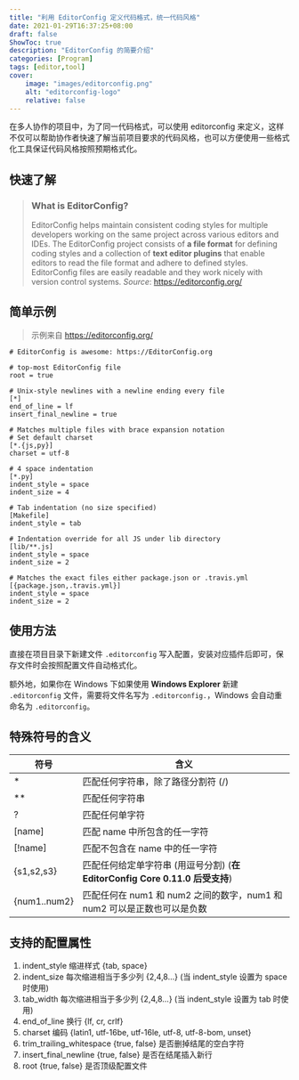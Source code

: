 ```yaml
---
title: "利用 EditorConfig 定义代码格式，统一代码风格"
date: 2021-01-29T16:37:25+08:00
draft: false
ShowToc: true
description: "EditorConfig 的简要介绍"
categories: [Program]
tags: [editor,tool]
cover:
    image: "images/editorconfig.png"
    alt: "editorconfig-logo"
    relative: false
---
```


在多人协作的项目中，为了同一代码格式，可以使用 editorconfig 来定义，这样不仅可以帮助协作者快速了解当前项目要求的代码风格，也可以方便使用一些格式化工具保证代码风格按照预期格式化。

## 快速了解

> ### What is EditorConfig?
>
> EditorConfig helps maintain consistent coding styles for multiple developers working on the same project across various editors and IDEs. The EditorConfig project consists of **a file format** for defining coding styles and a collection of **text editor plugins** that enable editors to read the file format and adhere to defined styles. EditorConfig files are easily readable and they work nicely with version control systems.
> _Source_: <https://editorconfig.org/>

## 简单示例

> 示例来自 <https://editorconfig.org/>

```.editorconfig
# EditorConfig is awesome: https://EditorConfig.org

# top-most EditorConfig file
root = true

# Unix-style newlines with a newline ending every file
[*]
end_of_line = lf
insert_final_newline = true

# Matches multiple files with brace expansion notation
# Set default charset
[*.{js,py}]
charset = utf-8

# 4 space indentation
[*.py]
indent_style = space
indent_size = 4

# Tab indentation (no size specified)
[Makefile]
indent_style = tab

# Indentation override for all JS under lib directory
[lib/**.js]
indent_style = space
indent_size = 2

# Matches the exact files either package.json or .travis.yml
[{package.json,.travis.yml}]
indent_style = space
indent_size = 2
```

## 使用方法

直接在项目目录下新建文件 `.editorconfig` 写入配置，安装对应插件后即可，保存文件时会按照配置文件自动格式化。

额外地，如果你在 Windows 下如果使用 **Windows Explorer** 新建 `.editorconfig` 文件，需要将文件名写为 `.editorconfig.`，Windows 会自动重命名为 `.editorconfig`。

## 特殊符号的含义

| 符号         | 含义                                                                         |
| ------------ | ---------------------------------------------------------------------------- |
| \*           | 匹配任何字符串，除了路径分割符 (/)                                           |
| \*\*         | 匹配任何字符串                                                               |
| ?            | 匹配任何单字符                                                               |
| [name]       | 匹配 name 中所包含的任一字符                                                 |
| [!name]      | 匹配不包含在 name 中的任一字符                                               |
| {s1,s2,s3}   | 匹配任何给定单字符串 (用逗号分割) (**在 EditorConfig Core 0.11.0 后受支持**) |
| {num1..num2} | 匹配任何在 num1 和 num2 之间的数字，num1 和 num2 可以是正数也可以是负数      |

## 支持的配置属性

1. indent_style 缩进样式 {tab, space}
2. indent_size 每次缩进相当于多少列 {2,4,8...} (当 indent_style 设置为 space 时使用)
3. tab_width 每次缩进相当于多少列 {2,4,8...} (当 indent_style 设置为 tab 时使用)
4. end_of_line 换行 {lf, cr, crlf}
5. charset 编码 {latin1, utf-16be, utf-16le, utf-8, utf-8-bom, unset}
6. trim_trailing_whitespace {true, false} 是否删掉结尾的空白字符
7. insert_final_newline {true, false} 是否在结尾插入新行
8. root {true, false} 是否顶级配置文件
